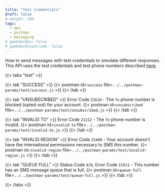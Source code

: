 ```yaml
---
title: "Test Credentials"
draft: false
# weight: 100
tags:
  - api
  - postman
  - messaging
# geekdocNav: false
# geekdocBreadcrumb: false
---
```


How to send messages with test credentials to simulate different responses. This API uses the test credentials and test phone numbers described [here](/messaging/test-credentials/).


{{< tabs "test" >}}

{{< tab "SUCCESS" >}}
{{< postman id=`success` file=`../../postman-params/test/success.js` >}}
{{< /tab >}}

{{< tab "UNSUBSCRIBED" >}}
Error Code `21610` - The `To` phone number is blocked (opted-out) for your account.
{{< postman id=`unsubscribed` file=`../../postman-params/test/unsubscribed.js` >}}
{{< /tab >}}

{{< tab "INVALID TO" >}}
Error Code `21212` - The `To` phone number is invalid.
{{< postman id=`invalid-to` file=`../../postman-params/test/invalid-to.js` >}}
{{< /tab >}}

{{< tab "INVALID REGION" >}}
Error Code `21408` - Your account doesn’t have the international permissions necessary to SMS this number.
{{< postman id=`invalid-region` file=`../../postman-params/test/invalid-region.js` >}}
{{< /tab >}}

{{< tab "QUEUE FULL" >}}
Status Code `429`, Error Code `21611` - This number has an SMS message queue that is full.
{{< postman id=`queue-full` file=`../../postman-params/test/queue-full.js` >}}
{{< /tab >}}

{{< /tabs >}}

